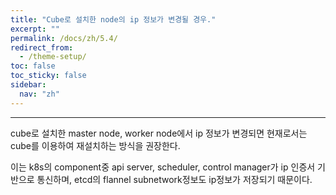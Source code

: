 ```yaml
---
title: "Cube로 설치한 node의 ip 정보가 변경될 경우."
excerpt: ""
permalink: /docs/zh/5.4/
redirect_from:
  - /theme-setup/
toc: false
toc_sticky: false
sidebar:
  nav: "zh"
---
```


---
cube로 설치한 master node, worker node에서 ip 정보가 변경되면 현재로서는 cube를 이용하여 재설치하는 방식을 권장한다.

이는 k8s의 component중 api server, scheduler, control manager가 ip 인증서 기반으로 통신하며, etcd의 flannel subnetwork정보도 ip정보가 저장되기 때문이다.
